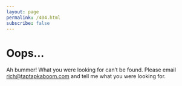 ```yaml
---
layout: page
permalink: /404.html
subscribe: false
---
```


# Oops...

Ah bummer! What you were looking for can’t be found. Please email [rich@taptapkaboom.com](mailto:rich@taptapkaboom.com) and tell me what you were looking for.